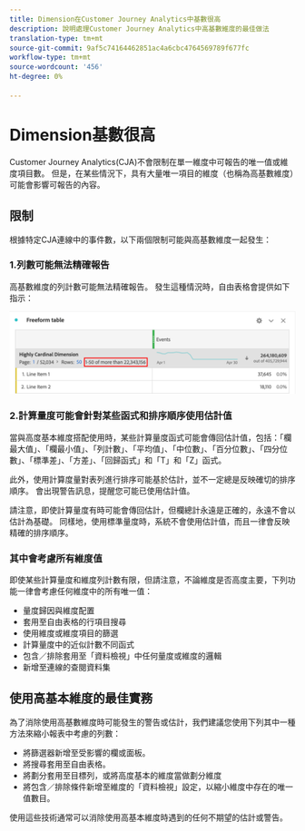 ```yaml
---
title: Dimension在Customer Journey Analytics中基數很高
description: 說明處理Customer Journey Analytics中高基數維度的最佳做法
translation-type: tm+mt
source-git-commit: 9af5c74164462851ac4a6cbc4764569789f677fc
workflow-type: tm+mt
source-wordcount: '456'
ht-degree: 0%

---
```



# Dimension基數很高

Customer Journey Analytics(CJA)不會限制在單一維度中可報告的唯一值或維度項目數。 但是，在某些情況下，具有大量唯一項目的維度（也稱為高基數維度）可能會影響可報告的內容。

## 限制

根據特定CJA連線中的事件數，以下兩個限制可能與高基數維度一起發生：

### 1.列數可能無法精確報告

高基數維度的列計數可能無法精確報告。 發生這種情況時，自由表格會提供如下指示：

![](assets/high-cardinality.png)

### 2.計算量度可能會針對某些函式和排序順序使用估計值

當與高度基本維度搭配使用時，某些計算量度函式可能會傳回估計值，包括：「欄最大值」、「欄最小值」、「列計數」、「平均值」、「中位數」、「百分位數」、「四分位數」、「標準差」、「方差」、「回歸函式」和「T」和「Z」函式。

此外，使用計算度量對表列進行排序可能基於估計，並不一定總是反映確切的排序順序。 會出現警告訊息，提醒您可能已使用估計值。

請注意，即使計算量度有時可能會傳回估計，但欄總計永遠是正確的，永遠不會以估計為基礎。 同樣地，使用標準量度時，系統不會使用估計值，而且一律會反映精確的排序順序。

### 其中會考慮所有維度值

即使某些計算量度和維度列計數有限，但請注意，不論維度是否高度主要，下列功能一律會考慮任何維度中的所有唯一值：

* 量度歸因與維度配置
* 套用至自由表格的行項目搜尋
* 使用維度或維度項目的篩選
* 計算量度中的近似計數不同函式
* 包含／排除套用至「資料檢視」中任何量度或維度的邏輯
* 新增至連線的查閱資料集

## 使用高基本維度的最佳實務

為了消除使用高基數維度時可能發生的警告或估計，我們建議您使用下列其中一種方法來縮小報表中考慮的列數：

* 將篩選器新增至受影響的欄或面板。
* 將搜尋套用至自由表格。
* 將劃分套用至目標列，或將高度基本的維度當做劃分維度
* 將包含／排除條件新增至維度的「資料檢視」設定，以縮小維度中存在的唯一值數目。

使用這些技術通常可以消除使用高基本維度時遇到的任何不期望的估計或警告。
